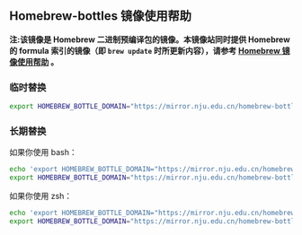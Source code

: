 ## Homebrew-bottles 镜像使用帮助

**注:该镜像是 Homebrew 二进制预编译包的镜像。本镜像站同时提供 Homebrew 的 formula 索引的镜像（即 `brew update`
时所更新内容），请参考 [Homebrew 镜像使用帮助](https://mirror.nju.edu.cn/help/homebrew/) 。**

### 临时替换

```bash
export HOMEBREW_BOTTLE_DOMAIN="https://mirror.nju.edu.cn/homebrew-bottles"
```

### 长期替换

如果你使用 bash：

```bash
echo 'export HOMEBREW_BOTTLE_DOMAIN="https://mirror.nju.edu.cn/homebrew-bottles"' >> ~/.bash_profile
export HOMEBREW_BOTTLE_DOMAIN="https://mirror.nju.edu.cn/homebrew-bottles"
```

如果你使用 zsh：

```bash
echo 'export HOMEBREW_BOTTLE_DOMAIN="https://mirror.nju.edu.cn/homebrew-bottles"' >> ~/.zprofile
export HOMEBREW_BOTTLE_DOMAIN="https://mirror.nju.edu.cn/homebrew-bottles"
```
